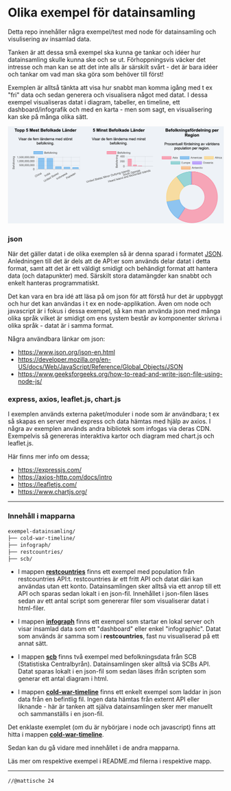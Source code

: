 # Olika exempel för datainsamling

Detta repo innehåller några exempel/test med node för datainsamling och visulisering av insamlad data.

Tanken är att dessa små exempel ska kunna ge tankar och idéer hur datainsamling skulle kunna ske och se ut. 
Förhoppningsvis väcker det intresse och man kan se att det inte alls är särskilt svårt - det är bara idéer och tankar om vad man ska göra som behöver till först!

Exemplen är alltså tänkta att visa hur snabbt man komma igång med t ex "fri" data och sedan generera och visualisera något med datat.
I dessa exempel visualiseras datat i diagram, tabeller, en timeline, ett dashboard/infografik och med en karta - men som sagt, en visualisering kan ske på många olika sätt.


![dashboard](https://github.com/mattische/exempel-datainsamling/blob/9fd0b5b3d4db094fce702ba85e6ee4eed781daa9/images/dash2.png)



### json
När det gäller datat i de olika exemplen så är denna sparad i formatet [JSON](https://www.json.org/json-en.html). Anledningen till det är dels att de API:er som används delar datat i detta format, samt att det är ett väldigt smidigt och behändigt format att hantera data (och datapunkter) med. Särskilt stora datamängder kan snabbt och enkelt hanteras programmatiskt.

Det kan vara en bra idé att läsa på om json för att förstå hur det är uppbyggt och hur det kan användas i t ex en node-applikation.
Även om node och javascript är i fokus i dessa exempel, så kan man använda json med många olika språk vilket är smidigt om ens system består av komponenter skrivna i olika språk - datat är i samma format.

Några användbara länkar om json:

- https://www.json.org/json-en.html
- https://developer.mozilla.org/en-US/docs/Web/JavaScript/Reference/Global_Objects/JSON
- https://www.geeksforgeeks.org/how-to-read-and-write-json-file-using-node-js/
  

### express, axios, leaflet.js, chart.js
I exemplen används externa paket/moduler i node som är användbara; t ex så skapas en server med express och data hämtas med hjälp av axios.
I några av exemplen används andra bibliotek som infogas via deras CDN. Exempelvis så genereras interaktiva kartor och diagram med chart.js och leaflet.js.

Här finns mer info om dessa;

- https://expressjs.com/
- https://axios-http.com/docs/intro
- https://leafletjs.com/
- https://www.chartjs.org/





---

### Innehåll i mapparna

```
exempel-datainsamling/
├── cold-war-timeline/
├── infograph/
├── restcountries/
├── scb/ 
```

- I mappen **[restcountries](https://github.com/mattische/exempel-datainsamling/tree/main/restcountries)** finns ett exempel med population från restcountries API:t. restcountries är ett fritt API och datat däri kan användas utan ett konto. Datainsamlingen sker alltså via ett anrop till ett API och sparas sedan lokalt i en json-fil. Innehållet i json-filen läses sedan av ett antal script som genererar filer som visualiserar datat i html-filer.

- I mappen **[infograph](https://github.com/mattische/exempel-datainsamling/tree/main/infograph)** finns ett exempel som startar en lokal server och visar insamlad data som ett "dashboard" eller enkel "infographic". Datat som används är samma som i **restcountries**, fast nu visualiserad på ett annat sätt.

- I mappen **[scb](https://github.com/mattische/exempel-datainsamling/tree/main/scb)** finns två exempel med befolkningsdata från SCB (Statistiska Centralbyrån). Datainsamlingen sker alltså via SCBs API. Datat sparas lokalt i en json-fil som sedan läses ifrån scripten som generar ett antal diagram i html.

- I mappen **[cold-war-timeline](https://github.com/mattische/exempel-datainsamling/tree/main/cold-war-timeline)** finns ett enkelt exempel som laddar in json data från en befintlig fil.
Ingen data hämtas från externt API eller liknande - här är tanken att själva datainsamlingen sker mer manuellt och sammanställs i en json-fil.


Det enklaste exemplet (om du är nybörjare i node och javascript) finns att hitta i mappen **[cold-war-timeline](https://github.com/mattische/exempel-datainsamling/tree/main/cold-war-timeline)**. 

Sedan kan du gå vidare med innehållet i de andra mapparna.


Läs mer om respektive exempel i README.md filerna i respektive mapp.

---





```
//@mattische 24
````
